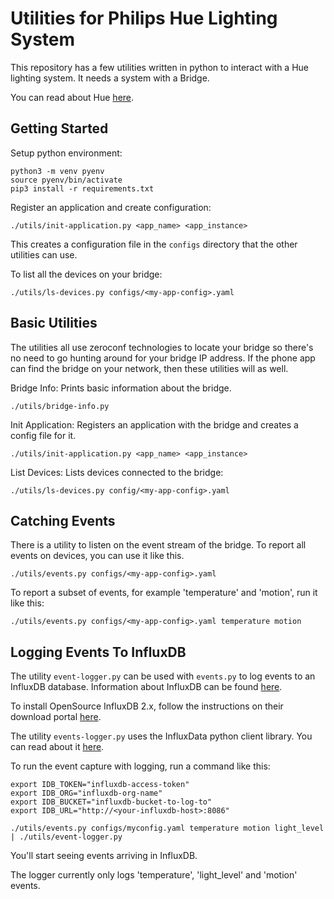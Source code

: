 # Utilities for Philips Hue Lighting System

This repository has a few utilities written in python to interact with a Hue lighting system. It
needs a system with a Bridge.

You can read about Hue [here](https://www.philips-hue.com/).

## Getting Started

Setup python environment:

    python3 -m venv pyenv
    source pyenv/bin/activate
    pip3 install -r requirements.txt

Register an application and create configuration:

    ./utils/init-application.py <app_name> <app_instance>

This creates a configuration file in the `configs` directory that the other utilities can use.

To list all the devices on your bridge:

    ./utils/ls-devices.py configs/<my-app-config>.yaml

## Basic Utilities

The utilities all use zeroconf technologies to locate your bridge so there's no need to go
hunting around for your bridge IP address. If the phone app can find the bridge on your network,
then these utilities will as well.

Bridge Info: Prints basic information about the bridge.

    ./utils/bridge-info.py

Init Application: Registers an application with the bridge and creates a config file for it.

    ./utils/init-application.py <app_name> <app_instance>

List Devices: Lists devices connected to the bridge:

    ./utils/ls-devices.py config/<my-app-config>.yaml

## Catching Events

There is a utility to listen on the event stream of the bridge. To report all events on devices, you can 
use it like this.

    ./utils/events.py configs/<my-app-config>.yaml

To report a subset of events, for example 'temperature' and 'motion', run it like this:

    ./utils/events.py configs/<my-app-config>.yaml temperature motion

## Logging Events To InfluxDB

The utility `event-logger.py` can be used with `events.py` to log events to an InfluxDB database.
Information about InfluxDB can be found [here](https://docs.influxdata.com/influxdb/v2.6/get-started/).

To install OpenSource InfluxDB 2.x, follow the instructions on their download portal
[here](https://portal.influxdata.com/downloads/).

The utility `events-logger.py` uses the InfluxData python client library. You can read about
it [here](https://docs.influxdata.com/influxdb/v2.0/api-guide/client-libraries/python/).

To run the event capture with logging, run a command like this:

    export IDB_TOKEN="influxdb-access-token"
    export IDB_ORG="influxdb-org-name"
    export IDB_BUCKET="influxdb-bucket-to-log-to"
    export IDB_URL="http://<your-influxdb-host>:8086"
    
    ./utils/events.py configs/myconfig.yaml temperature motion light_level | ./utils/event-logger.py

You'll start seeing events arriving in InfluxDB.

The logger currently only logs 'temperature', 'light_level' and 'motion' events.

